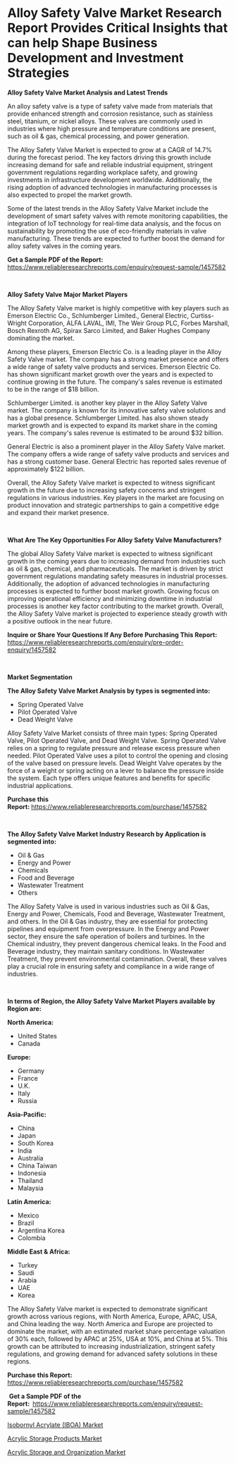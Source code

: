 <p><h1>Alloy Safety Valve Market Research Report Provides Critical Insights that can help Shape Business Development and Investment Strategies</h1></p><p><strong>Alloy Safety Valve Market Analysis and Latest Trends</strong></p>
<p><p>An alloy safety valve is a type of safety valve made from materials that provide enhanced strength and corrosion resistance, such as stainless steel, titanium, or nickel alloys. These valves are commonly used in industries where high pressure and temperature conditions are present, such as oil & gas, chemical processing, and power generation.</p><p>The Alloy Safety Valve Market is expected to grow at a CAGR of 14.7% during the forecast period. The key factors driving this growth include increasing demand for safe and reliable industrial equipment, stringent government regulations regarding workplace safety, and growing investments in infrastructure development worldwide. Additionally, the rising adoption of advanced technologies in manufacturing processes is also expected to propel the market growth.</p><p>Some of the latest trends in the Alloy Safety Valve Market include the development of smart safety valves with remote monitoring capabilities, the integration of IoT technology for real-time data analysis, and the focus on sustainability by promoting the use of eco-friendly materials in valve manufacturing. These trends are expected to further boost the demand for alloy safety valves in the coming years.</p></p>
<p><strong>Get a Sample PDF of the Report:&nbsp;</strong> <a href="https://www.reliableresearchreports.com/enquiry/request-sample/1457582">https://www.reliableresearchreports.com/enquiry/request-sample/1457582</a></p>
<p>&nbsp;</p>
<p><strong>Alloy Safety Valve Major Market Players</strong></p>
<p><p>The Alloy Safety Valve market is highly competitive with key players such as Emerson Electric Co., Schlumberger Limited., General Electric, Curtiss-Wright Corporation, ALFA LAVAL, IMI, The Weir Group PLC, Forbes Marshall, Bosch Rexroth AG, Spirax Sarco Limited, and Baker Hughes Company dominating the market.</p><p>Among these players, Emerson Electric Co. is a leading player in the Alloy Safety Valve market. The company has a strong market presence and offers a wide range of safety valve products and services. Emerson Electric Co. has shown significant market growth over the years and is expected to continue growing in the future. The company's sales revenue is estimated to be in the range of $18 billion.</p><p>Schlumberger Limited. is another key player in the Alloy Safety Valve market. The company is known for its innovative safety valve solutions and has a global presence. Schlumberger Limited. has also shown steady market growth and is expected to expand its market share in the coming years. The company's sales revenue is estimated to be around $32 billion.</p><p>General Electric is also a prominent player in the Alloy Safety Valve market. The company offers a wide range of safety valve products and services and has a strong customer base. General Electric has reported sales revenue of approximately $122 billion.</p><p>Overall, the Alloy Safety Valve market is expected to witness significant growth in the future due to increasing safety concerns and stringent regulations in various industries. Key players in the market are focusing on product innovation and strategic partnerships to gain a competitive edge and expand their market presence.</p></p>
<p>&nbsp;</p>
<p><strong>What Are The Key Opportunities For Alloy Safety Valve Manufacturers?</strong></p>
<p><p>The global Alloy Safety Valve market is expected to witness significant growth in the coming years due to increasing demand from industries such as oil & gas, chemical, and pharmaceuticals. The market is driven by strict government regulations mandating safety measures in industrial processes. Additionally, the adoption of advanced technologies in manufacturing processes is expected to further boost market growth. Growing focus on improving operational efficiency and minimizing downtime in industrial processes is another key factor contributing to the market growth. Overall, the Alloy Safety Valve market is projected to experience steady growth with a positive outlook in the near future.</p></p>
<p><strong>Inquire or Share Your Questions If Any Before Purchasing This Report:</strong> <a href="https://www.reliableresearchreports.com/enquiry/pre-order-enquiry/1457582">https://www.reliableresearchreports.com/enquiry/pre-order-enquiry/1457582</a></p>
<p>&nbsp;</p>
<p><strong>Market Segmentation</strong></p>
<p><strong>The Alloy Safety Valve Market Analysis by types is segmented into:</strong></p>
<p><ul><li>Spring Operated Valve</li><li>Pilot Operated Valve</li><li>Dead Weight Valve</li></ul></p>
<p><p>Alloy Safety Valve Market consists of three main types: Spring Operated Valve, Pilot Operated Valve, and Dead Weight Valve. Spring Operated Valve relies on a spring to regulate pressure and release excess pressure when needed. Pilot Operated Valve uses a pilot to control the opening and closing of the valve based on pressure levels. Dead Weight Valve operates by the force of a weight or spring acting on a lever to balance the pressure inside the system. Each type offers unique features and benefits for specific industrial applications.</p></p>
<p><strong>Purchase this Report:&nbsp;</strong><a href="https://www.reliableresearchreports.com/purchase/1457582">https://www.reliableresearchreports.com/purchase/1457582</a></p>
<p>&nbsp;</p>
<p><strong>The Alloy Safety Valve Market Industry Research by Application is segmented into:</strong></p>
<p><ul><li>Oil & Gas</li><li>Energy and Power</li><li>Chemicals</li><li>Food and Beverage</li><li>Wastewater Treatment</li><li>Others</li></ul></p>
<p><p>The Alloy Safety Valve is used in various industries such as Oil & Gas, Energy and Power, Chemicals, Food and Beverage, Wastewater Treatment, and others. In the Oil & Gas industry, they are essential for protecting pipelines and equipment from overpressure. In the Energy and Power sector, they ensure the safe operation of boilers and turbines. In the Chemical industry, they prevent dangerous chemical leaks. In the Food and Beverage industry, they maintain sanitary conditions. In Wastewater Treatment, they prevent environmental contamination. Overall, these valves play a crucial role in ensuring safety and compliance in a wide range of industries.</p></p>
<p>&nbsp;</p>
<p><strong>In terms of Region, the Alloy Safety Valve Market Players available by Region are:</strong></p>
<p>
    <p> <strong> North America: </strong>
        <ul>
            <li>United States</li>
            <li>Canada</li>
        </ul>
        </p> 
    <p> <strong> Europe: </strong>
        <ul>
            <li>Germany</li>
            <li>France</li>
            <li>U.K.</li>
            <li>Italy</li>
            <li>Russia</li>
        </ul>
        </p> 
    <p> <strong> Asia-Pacific: </strong>
        <ul>
            <li>China</li>
            <li>Japan</li>
            <li>South Korea</li>
            <li>India</li>
            <li>Australia</li>
            <li>China Taiwan</li>
            <li>Indonesia</li>
            <li>Thailand</li>
            <li>Malaysia</li>
        </ul>
        </p> 
    <p> <strong> Latin America: </strong>
        <ul>
            <li>Mexico</li>
            <li>Brazil</li>
            <li>Argentina Korea</li>
            <li>Colombia</li>
        </ul>
        </p> 
    <p> <strong> Middle East & Africa: </strong>
        <ul>
            <li>Turkey</li>
            <li>Saudi</li>
            <li>Arabia</li>
            <li>UAE</li>
            <li>Korea</li>
        </ul>
    </p>
    </p>
<p><p>The Alloy Safety Valve market is expected to demonstrate significant growth across various regions, with North America, Europe, APAC, USA, and China leading the way. North America and Europe are projected to dominate the market, with an estimated market share percentage valuation of 30% each, followed by APAC at 25%, USA at 10%, and China at 5%. This growth can be attributed to increasing industrialization, stringent safety regulations, and growing demand for advanced safety solutions in these regions.</p></p>
<p><strong>Purchase this Report: </strong><a href="https://www.reliableresearchreports.com/purchase/1457582">https://www.reliableresearchreports.com/purchase/1457582</a></p>
<p>&nbsp;<strong>Get a Sample PDF of the Report:&nbsp;&nbsp;</strong><a href="https://www.reliableresearchreports.com/enquiry/request-sample/1457582">https://www.reliableresearchreports.com/enquiry/request-sample/1457582</a></p>
<p><strong></strong></p>
<p><p><a href="https://view.publitas.com/reportprime-1/isobornyl-acrylate-iboa-market-size-and-examines-its-market-scope-with-a-primary-focus-on-growth-opportunities-and-forecasted-trends-spanning-from-2024-to-2031/">Isobornyl Acrylate (IBOA) Market</a></p><p><a href="https://view.publitas.com/reportprime-1/acrylic-storage-products-market-size-and-examines-its-market-scope-with-a-primary-focus-on-growth-opportunities-and-forecasted-trends-spanning-from-2024-to-2031/">Acrylic Storage Products Market</a></p><p><a href="https://view.publitas.com/reportprime-1/acrylic-storage-and-organization-market-analysis-examines-its-scope-on-growth-opportunities-and-forecasted-trends-spanning-from-2024-to-2031/">Acrylic Storage and Organization Market</a></p></p>